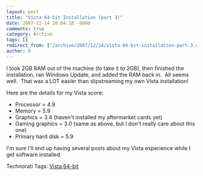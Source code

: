 ```yaml
---
layout: post
title: "Vista 64-bit Installation (part 3)"
date: 2007-12-14 20:04:18 -0800
comments: true
category: Archive
tags: []
redirect_from: ["/archive/2007/12/14/vista-64-bit-installation-part-3.aspx"]
author: 0
---
```

<!-- more -->
<p>I took 2GB RAM out of the machine (to take it to 2GB), then finished the installation, ran Windows Update, and added the RAM back in.  All seems well.  That was a LOT easier than slipstreaming my own Vista installation!</p>  <p>Here are the details for my Vista score:</p>  <ul>   <li>Processor = 4.9 </li>    <li>Memory = 5.9 </li>    <li>Graphics = 3.4 (haven't installed my aftermarket cards yet) </li>    <li>Gaming graphics = 3.0 (same as above, but I don't really care about this one) </li>    <li>Primary hard disk = 5.9 </li> </ul>  <p>I'm sure I'll end up having several posts about my Vista experience while I get software installed.</p>  <div class="wlWriterSmartContent" id="scid:0767317B-992E-4b12-91E0-4F059A8CECA8:86eef9ce-25d0-45be-a9fc-501b373a4746" style="padding-right: 0px; display: inline; padding-left: 0px; padding-bottom: 0px; margin: 0px; padding-top: 0px">Technorati Tags: <a href="http://technorati.com/tags/Vista" rel="tag">Vista</a>,<a href="http://technorati.com/tags/64-bit" rel="tag">64-bit</a></div>

